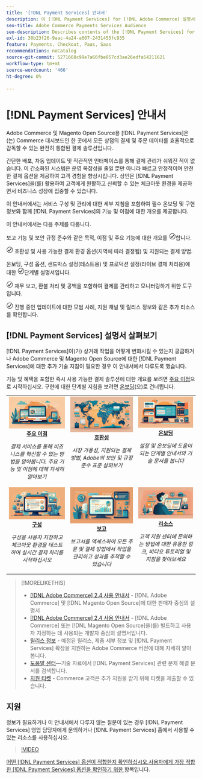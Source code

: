 ```yaml
---
title: '[!DNL Payment Services] 안내서'
description: 이 [!DNL Payment Services] for [!DNL Adobe Commerce] 설명서를 위한 대상자입니다.
seo-title: Adobe Commerce Payments Services Audience
seo-description: Describes contents of the [!DNL Payment Services] for Adobe Commerce documentation
exl-id: 30b23f26-9aac-4a24-a607-2431455fc935
feature: Payments, Checkout, Paas, Saas
recommendations: noCatalog
source-git-commit: 5271668c99e7a66fbe857cd3ae26edfa54211621
workflow-type: tm+mt
source-wordcount: '466'
ht-degree: 0%

---
```



# [!DNL Payment Services] 안내서

Adobe Commerce 및 Magento Open Source용 [!DNL Payment Services]은(는) Commerce 대시보드인 한 곳에서 모든 상점의 결제 및 주문 데이터를 효율적으로 감독할 수 있는 완전히 통합된 결제 솔루션입니다.

간단한 배포, 자동 업데이트 및 직관적인 인터페이스를 통해 결제 관리가 쉬워진 적이 없습니다.  이 간소화된 시스템은 운영 복잡성을 줄일 뿐만 아니라 빠르고 안정적이며 안전한 결제 옵션을 제공하여 고객 경험을 향상시킵니다. 상인은 [!DNL Payment Services]을(를) 활용하여 고객에게 원활하고 신뢰할 수 있는 체크아웃 환경을 제공하면서 비즈니스 성장에 집중할 수 있습니다.

이 안내서에서는 서비스 구성 및 관리에 대한 세부 지침을 포함하여 필수 온보딩 및 구현 정보와 함께 [!DNL Payment Services]의 기능 및 이점에 대한 개요를 제공합니다.

이 안내서에서는 다음 주제를 다룹니다.

보고 기능 및 보안 규정 준수와 같은 목적, 이점 및 주요 기능에 대한 개요를 ![확인](assets/icon-check.png)합니다.

![확인](assets/icon-check.png) 호환성 및 사용 가능한 결제 환경 옵션(지역에 따라 결정됨) 및 지원되는 결제 방법.

온보딩, 구성 옵션, 샌드박스 설정(테스트용) 및 프로덕션 설정(라이브 결제 처리용)에 대한 ![확인](assets/icon-check.png)단계별 설명서입니다.

![확인](assets/icon-check.png) 재무 보고, 환불 처리 및 공백을 포함하여 결제를 관리하고 모니터링하기 위한 도구입니다.

![확인](assets/icon-check.png) 진행 중인 업데이트에 대한 모범 사례, 지원 채널 및 릴리스 정보와 같은 추가 리소스를 확인합니다.

## [!DNL Payment Services] 설명서 살펴보기

[!DNL Payment Services]이(가) 상거래 작업을 어떻게 변화시킬 수 있는지 궁금하거나 Adobe Commerce 및 Magento Open Source에 대한 [!DNL Payment Services]에 대한 추가 기술 지침이 필요한 경우 이 안내서에서 다루도록 했습니다.

기능 및 혜택을 포함한 즉시 사용 가능한 결제 솔루션에 대한 개요를 보려면 [주요 이점](introduction.md)으로 시작하십시오. 구현에 대한 단계별 지침을 보려면 [온보딩](onboard.md)(으)로 건너뜁니다.

<table style="table-layout:fixed">
<tr style="border: 0;">
<td valign="top" style="text-align: center;">
   <div>
      <a href="introduction.md">
      <img alt="결제 서비스" src="assets/benefits.jpg">
      <strong >주요 이점</strong>
      </a>
   </div>
   <p>
      <em>결제 서비스를 통해 비즈니스를 혁신할 수 있는 방법을 알아봅니다. 주요 기능 및 이점에 대해 자세히 알아보기</em>
   </p>
</td>
<td valign="top" style="text-align: center;">
   <div>
      <a href="compatibility.md">
      <img alt="결제 서비스" src="assets/compatibility.jpg">
      <strong>호환성</strong>
      </a>
   </div>
   <p>
      <em>시장 가용성, 지원되는 결제 방법, Adobe의 보안 및 규정 준수 표준 살펴보기</em>
   </p>
</td>
<td valign="top" style="text-align: center;">
   <div>
      <a href="onboard.md">
      <img alt="결제 서비스" src="assets/onboard.jpg">
      <strong>온보딩</strong>
      </a>
   </div>
   <p>
      <em>설정 및 온보딩에 도움이 되는 단계별 안내서와 기술 문서를 봅니다</em>
   </p>
</td>
<tr style="border: 0;">
<td valign="top" style="text-align: center;">
   <div>
      <a href="configure-admin.md">
      <img alt="결제 서비스" src="assets/configuration.jpg">
      <strong>구성</strong>
      </a>
   </div>
   <p>
      <em>구성을 사용자 지정하고 체크아웃 환경을 테스트하여 실시간 결제 처리를 시작하십시오</em>
   </p>
</td>
<td valign="top" style="text-align: center;">
   <div>
      <a href="reporting.md">
      <img alt="결제 서비스" src="assets/reporting.jpg">
      <strong>보고</strong>
      </a>
   </div>
   <p>
      <em>보고서를 액세스하여 모든 주문 및 결제 방법에서 작업을 관리하고 성과를 추적할 수 있습니다</em>
   </p>
</td>
<td valign="top" style="text-align: center;">
   <div>
      <a href="release-notes.md">
      <img alt="결제 서비스" src="assets/resources.jpg">
      <strong>리소스</strong>
      </a>
   </div>
   <p>
      <em>고객 지원 센터에 문의하는 방법에 대한 유용한 링크, 비디오 튜토리얼 및 지침을 찾아보세요</em>
   </p>
</td>
</table>

>[!MORELIKETHIS]
>
> * [[!DNL Adobe Commerce] 2.4 사용 안내서](https://experienceleague.adobe.com/docs/commerce-admin/user-guides/home.html?lang=ko) - [!DNL Adobe Commerce] 및 [!DNL Magento Open Source]에 대한 판매자 중심의 설명서
> * [[!DNL Adobe Commerce] 2.4 사용 안내서](https://experienceleague.adobe.com/docs/commerce-admin/user-guides/home.html?lang=ko) - [!DNL Adobe Commerce] 또는 [!DNL Magento Open Source]을(를) 빌드하고 사용자 지정하는 데 사용되는 개발자 중심의 설명서입니다.
> * [릴리스 정보](release-notes.md) - 예정된 릴리스, 제품 세부 정보 및 [!DNL Payment Services] 확장을 지원하는 Adobe Commerce 버전에 대해 자세히 알아봅니다.
> * [도움말 센터](https://experienceleague.adobe.com/docs/commerce-knowledge-base/kb/overview.html?lang=ko)—기술 자료에서 [!DNL Payment Services] 관련 문제 해결 문서를 검색합니다.
> * [지원 티켓](https://experienceleague.adobe.com/docs/commerce-knowledge-base/kb/help-center-guide/magento-help-center-user-guide.html?lang=ko#submit-ticket) - Commerce 고객은 추가 지원을 받기 위해 티켓을 제출할 수 있습니다.

## 지원

정보가 필요하거나 이 안내서에서 다루지 않는 질문이 있는 경우 [!DNL Payment Services] 영업 담당자에게 문의하거나 [!DNL Payment Services] 홈에서 사용할 수 있는 리소스를 사용하십시오.

>[!VIDEO](https://video.tv.adobe.com/v/3447836)

[어떤 [!DNL Payment Services] 옵션이 적합한지 확인하십시오.사용자에게 가장 적합한 [!DNL Payment Services] 옵션을 확인하기 위한 ](compatibility.md#which-payment-services-option-is-right-for-you) 항목입니다.
